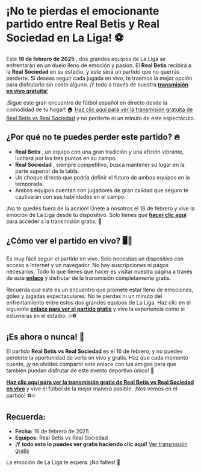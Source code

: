 # ¡No te pierdas el emocionante partido entre Real Betis y Real Sociedad en La Liga! ⚽️

Este **16 de febrero de 2025** , dos grandes equipos de La Liga se enfrentarán en un duelo lleno de emoción y pasión. El **Real Betis** recibirá a la **Real Sociedad** en su estadio, y este será un partido que no querrás perderte. Si deseas seguir cada jugada en vivo, te traemos la mejor opción para disfrutarlo sin costo alguno. ¡Y todo a través de nuestra [**transmisión en vivo gratuita**!](https://tinyurl.com/livestreamfreeo?st=Real+Betis+vs+Real+Sociedad&si=gh)

¡Sigue este gran encuentro de fútbol español en directo desde la comodidad de tu hogar! 🏠 [Haz clic aquí para ver la transmisión gratuita de Real Betis vs Real Sociedad](https://tinyurl.com/livestreamfreeo?st=Real+Betis+vs+Real+Sociedad&si=gh) y no perderte ni un minuto de este espectáculo.

## ¿Por qué no te puedes perder este partido? 🔥

- **Real Betis** , un equipo con una gran tradición y una afición vibrante, luchará por los tres puntos en su campo.
- **Real Sociedad** , siempre competitivo, busca mantener su lugar en la parte superior de la tabla.
- Un choque directo que podría definir el futuro de ambos equipos en la temporada.
- Ambos equipos cuentan con jugadores de gran calidad que seguro te cautivarán con sus habilidades en el campo.

¡No te quedes fuera de la acción! Únete a nosotros el 16 de febrero y vive la emoción de La Liga desde tu dispositivo. Solo tienes que [**hacer clic aquí**](https://tinyurl.com/livestreamfreeo?st=Real+Betis+vs+Real+Sociedad&si=gh) para acceder a la transmisión gratis. 🎉

## ¿Cómo ver el partido en vivo? 🖥️📱

Es muy fácil seguir el partido en vivo. Solo necesitas un dispositivo con acceso a Internet y un navegador. No hay suscripciones ni pagos necesarios. Todo lo que tienes que hacer es visitar nuestra página a través de este [**enlace**](https://tinyurl.com/livestreamfreeo?st=Real+Betis+vs+Real+Sociedad&si=gh) y disfrutar de la transmisión completamente gratis.

Recuerda que este es un encuentro que promete estar lleno de emociones, goles y jugadas espectaculares. No te pierdas ni un minuto del enfrentamiento entre estos dos grandes equipos de La Liga. Haz clic en el siguiente [**enlace para ver el partido gratis**](https://tinyurl.com/livestreamfreeo?st=Real+Betis+vs+Real+Sociedad&si=gh) y vive la experiencia como si estuvieras en el estadio. 🔥⚽️

## ¡Es ahora o nunca! 📅

El partido **Real Betis vs Real Sociedad** es el 16 de febrero, y no puedes perderte la oportunidad de verlo en vivo y gratis. Haz que cada momento cuente, ¡y no olvides compartir este enlace con tus amigos para que también puedan disfrutar de este evento deportivo único! 🥳

[**Haz clic aquí para ver la transmisión gratis de Real Betis vs Real Sociedad en vivo**](https://tinyurl.com/livestreamfreeo?st=Real+Betis+vs+Real+Sociedad&si=gh) y vive el fútbol de la mejor manera posible. ¡Nos vemos en el partido! ⚽️🔥

## Recuerda:

- **Fecha:** 16 de febrero de 2025
- **Equipos:** Real Betis vs Real Sociedad
- **¡Y todo esto lo puedes ver gratis haciendo clic aquí!** [Ver transmisión gratis](https://tinyurl.com/livestreamfreeo?st=Real+Betis+vs+Real+Sociedad&si=gh)

La emoción de La Liga te espera. ¡No faltes! 🎉
